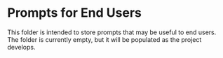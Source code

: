 # Prompts for End Users

This folder is intended to store prompts that may be useful to end users. The folder is currently empty, but it will be populated as the project develops.
